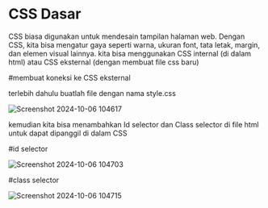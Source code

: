 # CSS Dasar
CSS biasa digunakan untuk mendesain tampilan halaman web. Dengan CSS, kita bisa mengatur gaya seperti warna, ukuran font, tata letak, margin, dan elemen visual lainnya. 
kita bisa menggunakan CSS internal (di dalam html) atau CSS eksternal (dengan membuat file css baru)

#membuat koneksi ke CSS eksternal

terlebih dahulu buatlah file dengan nama style.css

![Screenshot 2024-10-06 104617](https://github.com/user-attachments/assets/b257768d-5774-432e-9322-7ede06fc8473)

kemudian kita bisa menambahkan Id selector dan Class selector di file html untuk dapat dipanggil di dalam CSS

#id selector

![Screenshot 2024-10-06 104703](https://github.com/user-attachments/assets/e2bcc5e6-3b8b-454c-a9f6-15540b85147d)

#class selector

![Screenshot 2024-10-06 104715](https://github.com/user-attachments/assets/4a83e57d-6f2c-4008-a9ed-afbd9694cf92)
